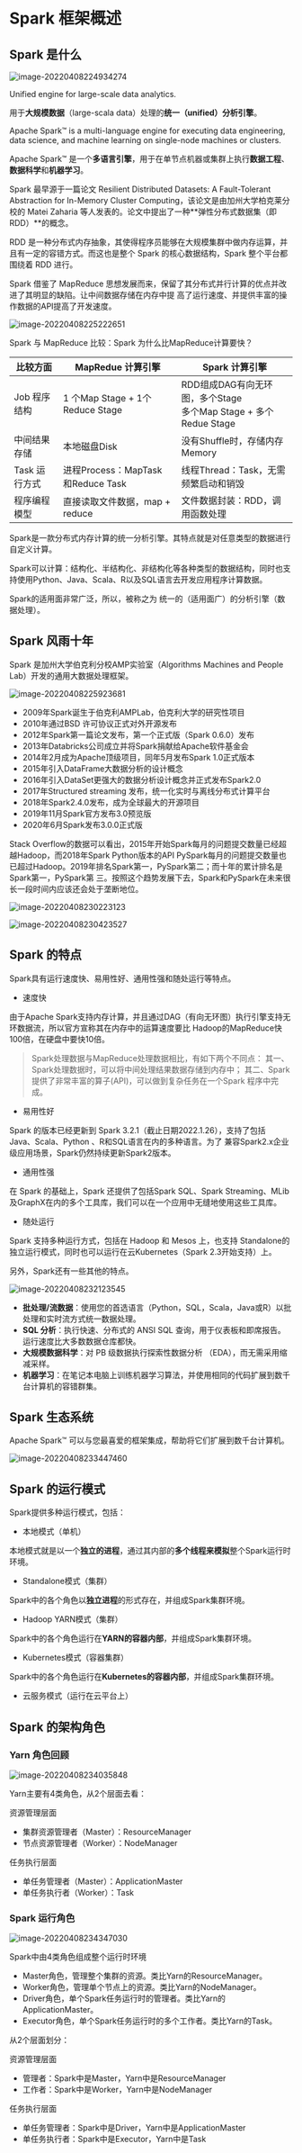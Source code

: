 # Spark 框架概述

## Spark 是什么

![image-20220408224934274](images/image-20220408224934274.png)

Unified engine for large-scale data analytics.

用于**大规模数据**（large-scala data）处理的**统一（unified）分析引擎**。

Apache Spark™ is a multi-language engine for executing data engineering, data science, and machine learning on single-node machines or clusters. 

Apache Spark™ 是一个**多语言引擎**，用于在单节点机器或集群上执行**数据工程**、**数据科学**和**机器学习**。

Spark 最早源于一篇论文 Resilient Distributed Datasets: A Fault-Tolerant Abstraction for In-Memory Cluster Computing，该论文是由加州大学柏克莱分校的 Matei Zaharia 等人发表的。论文中提出了一种**弹性分布式数据集（即 RDD）**的概念。

RDD 是一种分布式内存抽象，其使得程序员能够在大规模集群中做内存运算，并且有一定的容错方式。而这也是整个 Spark 的核心数据结构，Spark 整个平台都围绕着 RDD 进行。

Spark 借鉴了 MapReduce 思想发展而来，保留了其分布式并行计算的优点并改进了其明显的缺陷。让中间数据存储在内存中提
高了运行速度、并提供丰富的操作数据的API提高了开发速度。

![image-20220408225222651](images/image-20220408225222651.png)

Spark 与 MapReduce 比较：Spark 为什么比MapReduce计算要快？

| 比较方面      | MapRedue 计算引擎                  | Spark 计算引擎                                               |
| ------------- | ---------------------------------- | ------------------------------------------------------------ |
| Job 程序结构  | 1 个Map Stage + 1个 Reduce Stage   | RDD组成DAG有向无环图，多个Stage <br>多个Map Stage + 多个Redue Stage |
| 中间结果存储  | 本地磁盘Disk                       | 没有Shuffle时，存储内存Memory                                |
| Task 运行方式 | 进程Process：MapTask 和Reduce Task | 线程Thread：Task，无需频繁启动和销毁                         |
| 程序编程模型  | 直接读取文件数据，map + reduce     | 文件数据封装：RDD，调用函数处理                              |

Spark是一款分布式内存计算的统一分析引擎。其特点就是对任意类型的数据进行自定义计算。

Spark可以计算：结构化、半结构化、非结构化等各种类型的数据结构，同时也支持使用Python、Java、Scala、R以及SQL语言去开发应用程序计算数据。

Spark的适用面非常广泛，所以，被称之为 统一的（适用面广）的分析引擎（数据处理）。

## Spark 风雨十年

Spark 是加州大学伯克利分校AMP实验室（Algorithms Machines and People Lab）开发的通用大数据处理框架。

![image-20220408225923681](images/image-20220408225923681.png)

* 2009年Spark诞生于伯克利AMPLab，伯克利大学的研究性项目
* 2010年通过BSD 许可协议正式对外开源发布
* 2012年Spark第一篇论文发布，第一个正式版（Spark 0.6.0）发布
* 2013年Databricks公司成立并将Spark捐献给Apache软件基金会
* 2014年2月成为Apache顶级项目，同年5月发布Spark 1.0正式版本
* 2015年引入DataFrame大数据分析的设计概念
* 2016年引入DataSet更强大的数据分析设计概念并正式发布Spark2.0
* 2017年Structured streaming 发布，统一化实时与离线分布式计算平台
* 2018年Spark2.4.0发布，成为全球最大的开源项目
* 2019年11月Spark官方发布3.0预览版
* 2020年6月Spark发布3.0.0正式版

Stack Overflow的数据可以看出，2015年开始Spark每月的问题提交数量已经超越Hadoop，而2018年Spark Python版本的API
PySpark每月的问题提交数量也已超过Hadoop。2019年排名Spark第一，PySpark第二；而十年的累计排名是Spark第一，PySpark第
三。按照这个趋势发展下去，Spark和PySpark在未来很长一段时间内应该还会处于垄断地位。

![image-20220408230223123](images/image-20220408230223123.png)

![image-20220408230423527](images/image-20220408230423527.png)

## Spark 的特点

Spark具有运行速度快、易用性好、通用性强和随处运行等特点。

* 速度快

由于Apache Spark支持内存计算，并且通过DAG（有向无环图）执行引擎支持无环数据流，所以官方宣称其在内存中的运算速度要比
Hadoop的MapReduce快100倍，在硬盘中要快10倍。

> Spark处理数据与MapReduce处理数据相比，有如下两个不同点：
> 其一、Spark处理数据时，可以将中间处理结果数据存储到内存中；
> 其二、Spark 提供了非常丰富的算子(API)，可以做到复杂任务在一个Spark 程序中完成。

* 易用性好

Spark 的版本已经更新到 Spark 3.2.1（截止日期2022.1.26），支持了包括 Java、Scala、Python 、R和SQL语言在内的多种语言。为了
兼容Spark2.x企业级应用场景，Spark仍然持续更新Spark2版本。

* 通用性强

在 Spark 的基础上，Spark 还提供了包括Spark SQL、Spark Streaming、MLib 及GraphX在内的多个工具库，我们可以在一个应用中无缝地使用这些工具库。

* 随处运行

Spark 支持多种运行方式，包括在 Hadoop 和 Mesos 上，也支持 Standalone的独立运行模式，同时也可以运行在云Kubernetes（Spark 2.3开始支持）上。

另外，Spark还有一些其他的特点。

![image-20220408232123545](images/image-20220408232123545.png)

* **批处理/流数据**：使用您的首选语言（Python，SQL，Scala，Java或R）以批处理和实时流方式统一数据处理。
* **SQL 分析**：执行快速、分布式的 ANSI SQL 查询，用于仪表板和即席报告。运行速度比大多数数据仓库都快。
* **大规模数据科学**：对 PB 级数据执行探索性数据分析 （EDA），而无需采用缩减采样。
* **机器学习**：在笔记本电脑上训练机器学习算法，并使用相同的代码扩展到数千台计算机的容错群集。

## Spark 生态系统

Apache Spark™ 可以与您最喜爱的框架集成，帮助将它们扩展到数千台计算机。

![image-20220408233447460](images/image-20220408233447460.png)

## Spark 的运行模式

Spark提供多种运行模式，包括：

* 本地模式（单机）

本地模式就是以一个**独立的进程**，通过其内部的**多个线程来模拟**整个Spark运行时环境。

* Standalone模式（集群）

Spark中的各个角色以**独立进程**的形式存在，并组成Spark集群环境。

* Hadoop YARN模式（集群）

Spark中的各个角色运行在**YARN的容器内部**，并组成Spark集群环境。

* Kubernetes模式（容器集群）

Spark中的各个角色运行在**Kubernetes的容器内部**，并组成Spark集群环境。

* 云服务模式（运行在云平台上）

## Spark 的架构角色

### Yarn 角色回顾

![image-20220408234035848](images/image-20220408234035848.png)

Yarn主要有4类角色，从2个层面去看：

资源管理层面

* 集群资源管理者（Master）：ResourceManager
* 节点资源管理者（Worker）：NodeManager

任务执行层面

* 单任务管理者（Master）：ApplicationMaster
* 单任务执行者（Worker）：Task

### Spark 运行角色

![image-20220408234347030](images/image-20220408234347030.png)

Spark中由4类角色组成整个运行时环境

* Master角色，管理整个集群的资源。类比Yarn的ResourceManager。
* Worker角色，管理单个节点上的资源。类比Yarn的NodeManager。
* Driver角色，单个Spark任务运行时的管理者。类比Yarn的ApplicationMaster。
* Executor角色，单个Spark任务运行时的多个工作者。类比Yarn的Task。

从2个层面划分：

资源管理层面

* 管理者：Spark中是Master，Yarn中是ResourceManager
* 工作者：Spark中是Worker，Yarn中是NodeManager

任务执行层面

* 单任务管理者：Spark中是Driver，Yarn中是ApplicationMaster
* 单任务执行者：Spark中是Executor，Yarn中是Task

